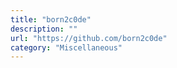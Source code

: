 ```yaml
---
title: "born2c0de"
description: ""
url: "https://github.com/born2c0de"
category: "Miscellaneous"
---
```


